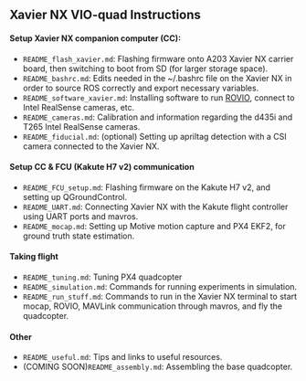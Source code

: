 ## Xavier NX VIO-quad Instructions
#### Setup Xavier NX companion computer (CC):
- ```README_flash_xavier.md```: Flashing firmware onto A203 Xavier NX carrier board, then switching to boot from SD (for larger storage space).
- ```README_bashrc.md```: Edits needed in the ~/.bashrc file on the Xavier NX in order to source ROS correctly and export necessary variables.
- ```README_software_xavier.md```: Installing software to run [ROVIO](https://www.research-collection.ethz.ch/bitstream/handle/20.500.11850/155340/1/eth-48374-01.pdf), connect to Intel RealSense cameras, etc.
- ```README_cameras.md```: Calibration and information regarding the d435i and T265 Intel RealSense cameras.
- ```README_fiducial.md```: (optional) Setting up apriltag detection with a CSI camera connected to the Xavier NX.

#### Setup CC & FCU (Kakute H7 v2) communication
- ```README_FCU_setup.md```: Flashing firmware on the Kakute H7 v2, and setting up QGroundControl.
- ```README_UART.md```: Connecting Xavier NX with the Kakute flight controller using UART ports and mavros.
- ```README_mocap.md```: Setting up Motive motion capture and PX4 EKF2, for ground truth state estimation.

#### Taking flight
- ```README_tuning.md```: Tuning PX4 quadcopter
- ```README_simulation.md```: Commands for running experiments in simulation.
- ```README_run_stuff.md```: Commands to run in the Xavier NX terminal to start mocap, ROVIO, MAVLink communication through mavros, and fly the quadcopter.

#### Other
- ```README_useful.md```: Tips and links to useful resources.
- (COMING SOON)```README_assembly.md```: Assembling the base quadcopter.
